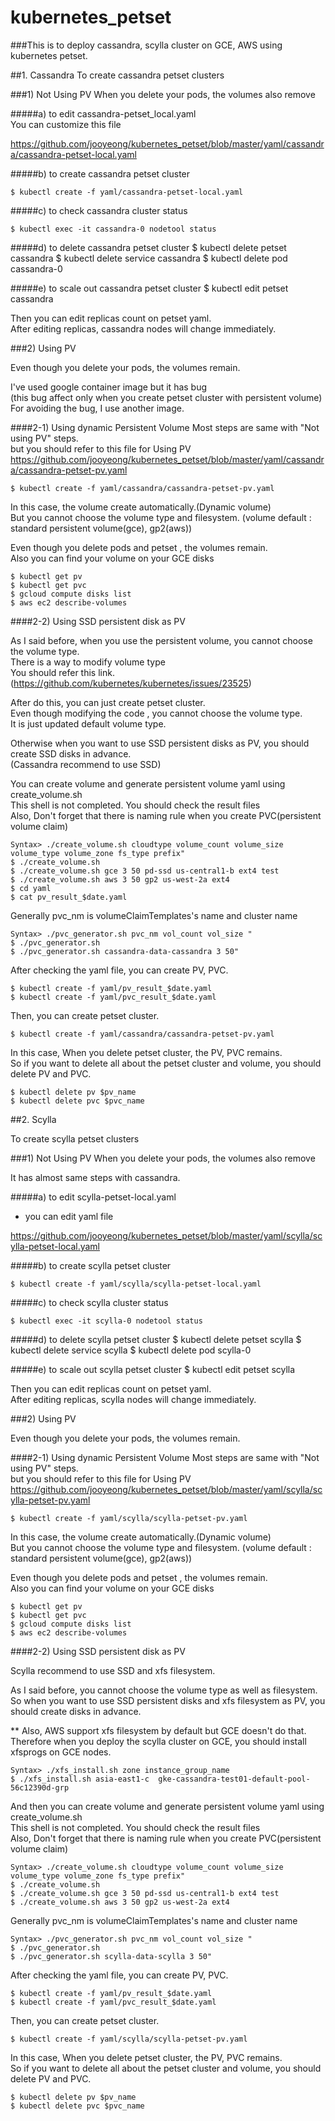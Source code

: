 # kubernetes_petset

###This is to deploy cassandra, scylla cluster on GCE, AWS using kubernetes petset.

##1. Cassandra
To create cassandra petset clusters

###1) Not Using PV
 When you delete your pods, the volumes also remove

#####a) to edit cassandra-petset_local.yaml  
You can customize this file
	
<https://github.com/jooyeong/kubernetes_petset/blob/master/yaml/cassandra/cassandra-petset-local.yaml>


#####b) to create cassandra petset cluster

	$ kubectl create -f yaml/cassandra-petset-local.yaml

#####c) to check cassandra cluster status

	$ kubectl exec -it cassandra-0 nodetool status

#####d) to delete cassandra petset cluster 
	$ kubectl delete petset cassandra
	$ kubectl delete service cassandra
	$ kubectl delete pod cassandra-0

#####e) to scale out cassandra petset cluster
	$ kubectl edit petset cassandra

Then you can edit replicas count on petset yaml.  
After editing replicas, cassandra nodes will change immediately. 


###2) Using PV

Even though you delete your pods, the volumes remain.

I've used google container image but it has bug  
(this bug affect only when you create petset cluster with persistent volume)  
For avoiding the bug, I use another image.

####2-1) Using dynamic Persistent Volume
Most steps are same with "Not using PV" steps.  
but you should refer to this file for Using PV  
<https://github.com/jooyeong/kubernetes_petset/blob/master/yaml/cassandra/cassandra-petset-pv.yaml>

	$ kubectl create -f yaml/cassandra/cassandra-petset-pv.yaml

In this case, the volume create automatically.(Dynamic volume)  
But you cannot choose the volume type and filesystem. (volume default : standard persistent volume(gce), gp2(aws))

Even though you delete pods and petset , the volumes remain.    
Also you can find your volume on your GCE disks

	$ kubectl get pv
	$ kubectl get pvc
	$ gcloud compute disks list
	$ aws ec2 describe-volumes


####2-2) Using SSD persistent disk as PV

As I said before, when you use the persistent volume, you cannot choose the volume type.  
There is a way to modify volume type  
You should refer this link.(https://github.com/kubernetes/kubernetes/issues/23525)  

After do this, you can just create petset cluster.  
Even though modifying the code , you cannot choose the volume type.  
It is just updated default volume type. 

Otherwise when you want to use SSD persistent disks as PV, you should create SSD disks in advance.  
(Cassandra recommend to use SSD)

You can create volume and generate persistent volume yaml using create_volume.sh  
This shell is not completed. You should check the result files  
Also, Don't forget that there is naming rule when you create PVC(persistent volume claim)  

	Syntax> ./create_volume.sh cloudtype volume_count volume_size volume_type volume_zone fs_type prefix"
	$ ./create_volume.sh
	$ ./create_volume.sh gce 3 50 pd-ssd us-central1-b ext4 test
	$ ./create_volume.sh aws 3 50 gp2 us-west-2a ext4
	$ cd yaml 
	$ cat pv_result_$date.yaml


Generally pvc_nm is volumeClaimTemplates's name and cluster name 

	Syntax> ./pvc_generator.sh pvc_nm vol_count vol_size "
	$ ./pvc_generator.sh
	$ ./pvc_generator.sh cassandra-data-cassandra 3 50"


After checking the yaml file, you can create PV, PVC.

	$ kubectl create -f yaml/pv_result_$date.yaml
	$ kubectl create -f yaml/pvc_result_$date.yaml

	
Then, you can create petset cluster.

	$ kubectl create -f yaml/cassandra/cassandra-petset-pv.yaml
	
	
In this case, When you delete petset cluster, the PV, PVC remains.  
So if you want to delete all about the petset cluster and volume, you should delete PV and PVC.

	$ kubectl delete pv $pv_name
	$ kubectl delete pvc $pvc_name


##2. Scylla

To create scylla petset clusters

###1) Not Using PV
 When you delete your pods, the volumes also remove

It has almost same steps with cassandra.

#####a) to edit scylla-petset-local.yaml
* you can edit yaml file 
	
<https://github.com/jooyeong/kubernetes_petset/blob/master/yaml/scylla/scylla-petset-local.yaml>


#####b) to create scylla petset cluster

	$ kubectl create -f yaml/scylla/scylla-petset-local.yaml

#####c) to check scylla cluster status

	$ kubectl exec -it scylla-0 nodetool status

#####d) to delete scylla petset cluster 
	$ kubectl delete petset scylla
	$ kubectl delete service scylla
	$ kubectl delete pod scylla-0

#####e) to scale out scylla petset cluster
	$ kubectl edit petset scylla

Then you can edit replicas count on petset yaml.  
After editing replicas, scylla nodes will change immediately. 


###2) Using PV

Even though you delete your pods, the volumes remain.

####2-1) Using dynamic Persistent Volume
Most steps are same with "Not using PV" steps.  
but you should refer to this file for Using PV  
<https://github.com/jooyeong/kubernetes_petset/blob/master/yaml/scylla/scylla-petset-pv.yaml>

	$ kubectl create -f yaml/scylla/scylla-petset-pv.yaml

In this case, the volume create automatically.(Dynamic volume)  
But you cannot choose the volume type and filesystem. (volume default : standard persistent volume(gce), gp2(aws))

Even though you delete pods and petset , the volumes remain.    
Also you can find your volume on your GCE disks

	$ kubectl get pv
	$ kubectl get pvc
	$ gcloud compute disks list
	$ aws ec2 describe-volumes


####2-2) Using SSD persistent disk as PV

Scylla recommend to use SSD and xfs filesystem. 

As I said before, you cannot choose the volume type as well as filesystem.  
So when you want to use SSD persistent disks and xfs filesystem as PV, you should create disks in advance.    

** Also, AWS support xfs filesystem by default but GCE doesn't do that.  
Therefore when you deploy the scylla cluster on GCE, you should install xfsprogs on GCE nodes.  

	Syntax> ./xfs_install.sh zone instance_group_name   
	$ ./xfs_install.sh asia-east1-c  gke-cassandra-test01-default-pool-56c12390d-grp  

And then you can create volume and generate persistent volume yaml using create_volume.sh      
This shell is not completed. You should check the result files  
Also, Don't forget that there is naming rule when you create PVC(persistent volume claim)  

	Syntax> ./create_volume.sh cloudtype volume_count volume_size volume_type volume_zone fs_type prefix"
	$ ./create_volume.sh
	$ ./create_volume.sh gce 3 50 pd-ssd us-central1-b ext4 test
	$ ./create_volume.sh aws 3 50 gp2 us-west-2a ext4


Generally pvc_nm is volumeClaimTemplates's name and cluster name 

	Syntax> ./pvc_generator.sh pvc_nm vol_count vol_size "
	$ ./pvc_generator.sh
	$ ./pvc_generator.sh scylla-data-scylla 3 50"


After checking the yaml file, you can create PV, PVC.

	$ kubectl create -f yaml/pv_result_$date.yaml
	$ kubectl create -f yaml/pvc_result_$date.yaml

	
Then, you can create petset cluster.

	$ kubectl create -f yaml/scylla/scylla-petset-pv.yaml
	
In this case, When you delete petset cluster, the PV, PVC remains.  
So if you want to delete all about the petset cluster and volume, you should delete PV and PVC.

	$ kubectl delete pv $pv_name
	$ kubectl delete pvc $pvc_name
